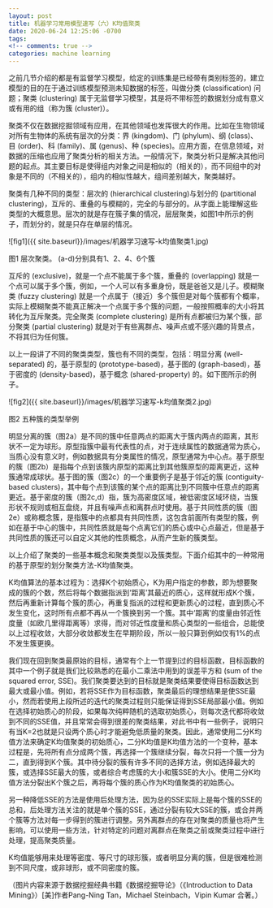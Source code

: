 ```yaml
---
layout: post
title: 机器学习常用模型速写（六）K均值聚类
date: 2020-06-24 12:25:06 -0700
tags: 
<!-- comments: true -->
categories: machine learning
---
```


之前几节介绍的都是有监督学习模型，给定的训练集是已经带有类别标签的，建立模型的目的在于通过训练模型预测未知数据的标签，叫做分类 (classification) 问题；聚类 (clustering) 属于无监督学习模型，其是将不带标签的数据划分成有意义或有用的组（称为簇 (cluster)）。

聚类不仅在数据挖掘领域有应用，在其他领域也发挥很大的作用。比如在生物领域对所有生物体的系统有层次的分类：界 (kingdom)、门 (phylum)、纲 (class)、目 (order)、科 (family)、属 (genus)、种 (species)。应用方面，在信息领域，对数据的压缩也应用了聚类分析的相关方法。一般情况下，聚类分析只是解决其他问题的起点。其主要目标是使得组内对象之间是相似的（相关的），而不同组中的对象是不同的（不相关的），组内的相似性越大，组间差别越大，聚类越好。

聚类有几种不同的类型：层次的 (hierarchical clustering)与划分的 (partitional clustering)，互斥的、重叠的与模糊的，完全的与部分的。从字面上能理解这些类型的大概意思。层次的就是存在簇子集的情况，层层聚类，如图1中所示的例子，而划分的，就是只存在单层的情况。

![fig1]({{ site.baseurl}}/images/机器学习速写-k均值聚类1.jpg)

图1 层次聚类。 (a-d)分别具有1、2、4、6个簇

互斥的 (exclusive)，就是一个点不能属于多个簇，重叠的 (overlapping) 就是一个点可以属于多个簇，例如，一个人可以有多重身份，既是爸爸又是儿子。模糊聚类 (fuzzy clustering) 就是一个点属于（接近）多个簇但是对每个簇都有个概率，实际上模糊聚类不能真正解决一个点属于多个簇的问题，一般按照概率的大小将其转化为互斥聚类。完全聚类 (complete clustering) 是所有点都被归为某个簇，部分聚类 (partial clustering) 就是对于有些离群点、噪声点或不感兴趣的背景点，不将其归为任何簇。

以上一段讲了不同的聚类类型，簇也有不同的类型，包括：明显分离 (well-separated) 的，基于原型的 (prototype-based)，基于图的 (graph-based)，基于密度的 (density-based)，基于概念 (shared-property) 的。如下图所示的例子。

![fig2]({{ site.baseurl}}/images/机器学习速写-k均值聚类2.jpg)

图2 五种簇的类型举例

明显分离的簇（图2a）是不同的簇中任意两点的距离大于簇内两点的距离，其形状不一定为球形。原型指簇中最有代表性的点，对于连续属性的数据通常为质心，当质心没有意义时，例如数据具有分类属性的情况，原型通常为中心点。基于原型的簇（图2b）是指每个点到该簇内原型的距离比到其他簇原型的距离更近，这种簇通常成球状。基于图的簇（图2c）的一个重要例子是基于邻近的簇 (contiguity-based clusters)，其中每个点到该簇的某个点的距离比到不同簇中任意点的距离更近。基于密度的簇（图2c,d）指，簇为高密度区域，被低密度区域环绕，当簇形状不规则或相互盘绕，并且有噪声点和离群点时使用。基于共同性质的簇（图2e）或称概念簇，是指簇中的点都具有共同性质，这包含前面所有类型的簇，例如在基于中心的簇中，共同性质就是每个点离它们的质心或中心点最近，但是基于共同性质的簇还可以自定义其他的性质概念，从而产生新的簇类型。

以上介绍了聚类的一些基本概念和聚类类型以及簇类型。下面介绍其中的一种常用的基于原型的划分聚类方法-K均值聚类。

K均值算法的基本过程为：选择K个初始质心，K为用户指定的参数，即为想要聚成的簇的个数，然后将每个数据指派到‘距离’其最近的质心，这样就形成K个簇，然后再重新计算每个簇的质心，再重复指派的过程和更新质心的过程，直到质心不发生变化，这时所有点都不再从一个簇换到另一个簇。其中‘距离’的度量由邻近性度量（如欧几里得距离等）求得，而对邻近性度量和质心类型的一些组合，总能使以上过程收敛，大部分收敛都发生在早期阶段，所以一般只算到例如仅有1%的点不发生簇更换。

我们现在回到聚类最原始的目标，通常有个上一节提到过的目标函数，目标函数的其中一个例子就是我们比较熟悉的在最小二乘法中用到的误差平方和 (sum of the squared error, SSE)。我们聚类要达到的目标就是聚类结果要使得目标函数达到最大或最小值。例如，若将SSE作为目标函数，聚类最后的理想结果是使SSE最小，然而若使用上段所述的迭代的聚类过程则只能保证得到SSE局部最小值。例如在选择初始质心的阶段，如果每次纯粹随机的选取初始质心，则每次迭代都将收敛到不同的SSE值，并且常常会得到很差的聚类结果，对此书中有一些例子，说明只有当K=2也就是只设两个质心时才能避免低质量的聚类。因此，通常使用二分K均值方法来确定K均值聚类的初始质心，二分K均值是K均值方法的一个变种，基本过程是，先将所有点分成两个簇，再选择一个簇继续分裂，每次只将一个簇一分为二，直到得到K个簇。其中待分裂的簇有许多不同的选择方法，例如选择最大的簇，或选择SSE最大的簇，或者综合考虑簇的大小和簇SSE的大小。使用二分K均值方法分裂出K个簇之后，再将每个簇的质心作为K均值聚类的初始质心。

另一种降低SSE的方法是使用后处理方法，因为总的SSE实际上是每个簇的SSE的总和，后处理方法关注的就是单个簇的SSE，通过分裂有较大SSE的簇，或合并两个簇等方法对每一步得到的簇进行调整。另外离群点的存在对聚类的质量也将产生影响，可以使用一些方法，针对特定的问题对离群点在聚类之前或聚类过程中进行处理，提高聚类质量。

K均值能够用来处理等密度、等尺寸的球形簇，或者明显分离的簇，但是很难检测到不同尺度，或非球形，或不同密度的簇。

（图片内容来源于数据挖掘经典书籍《数据挖掘导论》（《Introduction to Data Mining》）[美]作者Pang-Ning Tan，Michael Steinbach，Vipin Kumar 合著。）